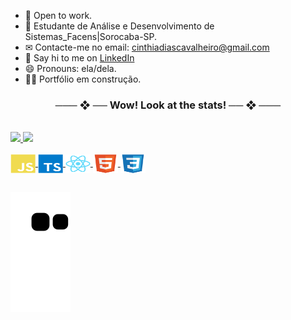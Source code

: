 - 🔭 Open to work.
- 🌱 Estudante de Análise e Desenvolvimento de Sistemas_Facens|Sorocaba-SP.
- ✉ Contacte-me no email: cinthiadiascavalheiro@gmail.com 
- 👋 Say hi to me on [LinkedIn](https://www.linkedin.com/in/cinthia-cavalheiro-silverio/)
- 😄 Pronouns: ela/dela.
- :construction_worker_woman: Portfólio em construção.

<div align="center">
<h3>─── ❖ ── Wow! Look at the stats! ── ❖ ───</h3>
<br>
</div>

<div align="left">
  <a href="https://github.com/Cinthiacs">
  <img height="180em" src="https://github-readme-stats.vercel.app/api?username=Cinthiacs&show_icons=true&theme=dracula&include_all_commits=true&count_private=true"/>
  <img height="170em" src="https://github-readme-stats.vercel.app/api/top-langs/?username=Cinthiacs&layout=compact&langs_count=7&theme=dracula"/>
</div>

  <div style="display: inline_block"><br>
  <img align="center" alt="Mateus-Js" height="30" width="40" src="https://raw.githubusercontent.com/devicons/devicon/master/icons/javascript/javascript-plain.svg">
  <img align="center" alt="Mateus-Ts" height="30" width="40" src="https://raw.githubusercontent.com/devicons/devicon/master/icons/typescript/typescript-plain.svg">
  <img align="center" alt="Mateus-React" height="30" width="40" src="https://raw.githubusercontent.com/devicons/devicon/master/icons/react/react-original.svg">
  <img align="center" alt="Mateus-HTML" height="30" width="40" src="https://raw.githubusercontent.com/devicons/devicon/master/icons/html5/html5-original.svg">
  <img align="center" alt="Mateus-CSS" height="30" width="40" src="https://raw.githubusercontent.com/devicons/devicon/master/icons/css3/css3-original.svg">
</div>
  
 ##

    
  <div> 

  
  ![Snake animation](https://github.com/Mateus-Batista12/Mateus-Batista12/blob/output/github-contribution-grid-snake.svg)
 
</div>
